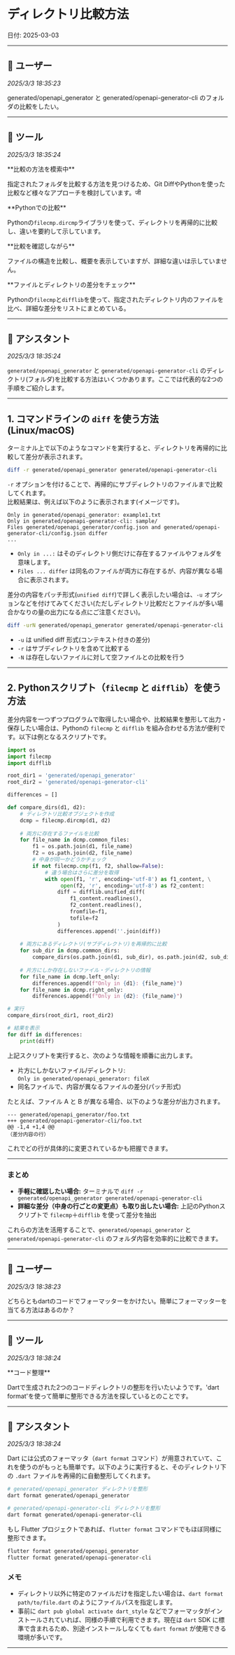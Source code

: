 # ディレクトリ比較方法

日付: 2025-03-03

---

## 👤 ユーザー
*2025/3/3 18:35:23*

generated/openapi\_generator と generated/openapi-generator-cli のフォルダの比較をしたい。

---

## 🔧 ツール
*2025/3/3 18:35:24*

\*\*比較の方法を模索中\*\*

指定されたフォルダを比較する方法を見つけるため、Git DiffやPythonを使った比較など様々なアプローチを検討しています。जी

\*\*Pythonでの比較\*\*

Pythonの`filecmp.dircmp`ライブラリを使って、ディレクトリを再帰的に比較し、違いを要約して示しています。

\*\*比較を確認しながら\*\*

ファイルの構造を比較し、概要を表示していますが、詳細な違いは示していません。

\*\*ファイルとディレクトリの差分をチェック\*\*

Pythonの`filecmp`と`difflib`を使って、指定されたディレクトリ内のファイルを比べ、詳細な差分をリストにまとめている。

---

## 🤖 アシスタント
*2025/3/3 18:35:24*

`generated/openapi_generator` と `generated/openapi-generator-cli` のディレクトリ(フォルダ)を比較する方法はいくつかあります。ここでは代表的な2つの手順をご紹介します。

---

## 1. コマンドラインの `diff` を使う方法 (Linux/macOS)

ターミナル上で以下のようなコマンドを実行すると、ディレクトリを再帰的に比較して差分が表示されます。

```bash
diff -r generated/openapi_generator generated/openapi-generator-cli
```

`-r` オプションを付けることで、再帰的にサブディレクトリのファイルまで比較してくれます。  
比較結果は、例えば以下のように表示されます(イメージです)。

```
Only in generated/openapi_generator: example1.txt
Only in generated/openapi-generator-cli: sample/
Files generated/openapi_generator/config.json and generated/openapi-generator-cli/config.json differ
...
```

- `Only in ...:` はそのディレクトリ側だけに存在するファイルやフォルダを意味します。  
- `Files ... differ` は同名のファイルが両方に存在するが、内容が異なる場合に表示されます。

差分の内容をパッチ形式(`unified diff`)で詳しく表示したい場合は、`-u` オプションなどを付けてみてください(ただしディレクトリ比較だとファイルが多い場合かなりの量の出力になる点にご注意ください)。

```bash
diff -urN generated/openapi_generator generated/openapi-generator-cli
```

- `-u` は unified diff 形式(コンテキスト付きの差分)  
- `-r` はサブディレクトリを含めて比較する  
- `-N` は存在しないファイルに対して空ファイルとの比較を行う  

---

## 2. Pythonスクリプト（`filecmp` と `difflib`）を使う方法

差分内容を一つずつプログラムで取得したい場合や、比較結果を整形して出力・保存したい場合は、Pythonの `filecmp` と `difflib` を組み合わせる方法が便利です。以下は例となるスクリプトです。

```python
import os
import filecmp
import difflib

root_dir1 = 'generated/openapi_generator'
root_dir2 = 'generated/openapi-generator-cli'

differences = []

def compare_dirs(d1, d2):
    # ディレクトリ比較オブジェクトを作成
    dcmp = filecmp.dircmp(d1, d2)
    
    # 両方に存在するファイルを比較
    for file_name in dcmp.common_files:
        f1 = os.path.join(d1, file_name)
        f2 = os.path.join(d2, file_name)
        # 中身が同一かどうかチェック
        if not filecmp.cmp(f1, f2, shallow=False):
            # 違う場合はさらに差分を取得
            with open(f1, 'r', encoding='utf-8') as f1_content, \
                 open(f2, 'r', encoding='utf-8') as f2_content:
                diff = difflib.unified_diff(
                    f1_content.readlines(),
                    f2_content.readlines(),
                    fromfile=f1,
                    tofile=f2
                )
                differences.append(''.join(diff))
    
    # 両方にあるディレクトリ(サブディレクトリ)を再帰的に比較
    for sub_dir in dcmp.common_dirs:
        compare_dirs(os.path.join(d1, sub_dir), os.path.join(d2, sub_dir))
    
    # 片方にしか存在しないファイル・ディレクトリの情報
    for file_name in dcmp.left_only:
        differences.append(f"Only in {d1}: {file_name}")
    for file_name in dcmp.right_only:
        differences.append(f"Only in {d2}: {file_name}")

# 実行
compare_dirs(root_dir1, root_dir2)

# 結果を表示
for diff in differences:
    print(diff)
```

上記スクリプトを実行すると、次のような情報を順番に出力します。

- 片方にしかないファイル/ディレクトリ:  
  `Only in generated/openapi_generator: fileX`  
- 同名ファイルで、内容が異なるファイルの差分(パッチ形式)

たとえば、ファイル A と B が異なる場合、以下のような差分が出力されます。

```
--- generated/openapi_generator/foo.txt
+++ generated/openapi-generator-cli/foo.txt
@@ -1,4 +1,4 @@
（差分内容の行）
```

これでどの行が具体的に変更されているかも把握できます。

---

### まとめ

- **手軽に確認したい場合:** ターミナルで `diff -r generated/openapi_generator generated/openapi-generator-cli`  
- **詳細な差分（中身の行ごとの変更点）も取り出したい場合:** 上記のPythonスクリプトで `filecmp`＋`difflib` を使って差分を抽出  

これらの方法を活用することで、`generated/openapi_generator` と `generated/openapi-generator-cli` のフォルダ内容を効率的に比較できます。

---

## 👤 ユーザー
*2025/3/3 18:38:23*

どちらともdartのコードでフォーマッターをかけたい。簡単にフォーマッターを当てる方法はあるのか？

---

## 🔧 ツール
*2025/3/3 18:38:24*

\*\*コード整理\*\*

Dartで生成された2つのコードディレクトリの整形を行いたいようです。'dart format'を使って簡単に整形できる方法を探しているとのことです。

---

## 🤖 アシスタント
*2025/3/3 18:38:24*

Dart には公式のフォーマッタ（`dart format` コマンド）が用意されていて、これを使うのがもっとも簡単です。以下のように実行すると、そのディレクトリ下の `.dart` ファイルを再帰的に自動整形してくれます。

```bash
# generated/openapi_generator ディレクトリを整形
dart format generated/openapi_generator

# generated/openapi-generator-cli ディレクトリを整形
dart format generated/openapi-generator-cli
```

もし Flutter プロジェクトであれば、`flutter format` コマンドでもほぼ同様に整形できます。

```bash
flutter format generated/openapi_generator
flutter format generated/openapi-generator-cli
```

### メモ
- ディレクトリ以外に特定のファイルだけを指定したい場合は、`dart format path/to/file.dart` のようにファイルパスを指定します。
- 事前に `dart pub global activate dart_style` などでフォーマッタがインストールされていれば、同様の手順で利用できます。現在は `dart` SDK に標準で含まれるため、別途インストールしなくても `dart format` が使用できる環境が多いです。

---
